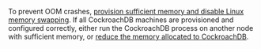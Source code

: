 To prevent OOM crashes, [provision sufficient memory and disable Linux memory swapping](recommended-production-settings.html#cpu-and-memory). If all CockroachDB machines are provisioned and configured correctly, either run the CockroachDB process on another node with sufficient memory, or [reduce the memory allocated to CockroachDB](recommended-production-settings.html#cache-and-sql-memory-size).
